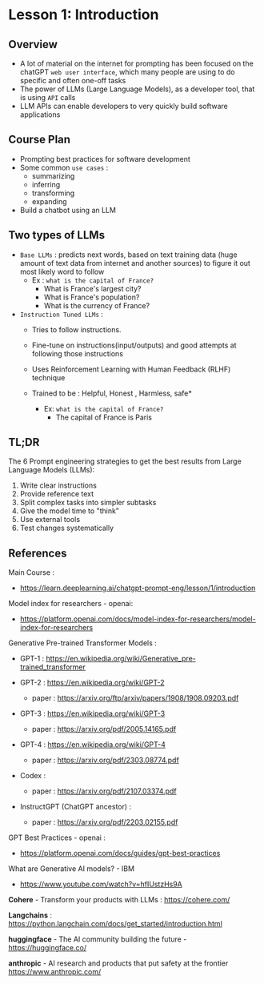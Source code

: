 # Lesson 1: Introduction

## Overview

- A lot of material on the internet for prompting has been focused on the chatGPT `web user interface`, which many people are using to do specific and often one-off tasks
- The power of LLMs (Large Language Models), as a developer tool, that is using `API` calls 
- LLM APIs can enable developers to very quickly build software applications
  
## Course Plan

- Prompting best practices for software development 
- Some common `use cases` :  
  - summarizing 
  - inferring
  - transforming
  - expanding 
- Build a chatbot using an LLM

## Two types of LLMs

- `Base LLMs` : predicts next words, based on text training data (huge amount of text data from internet and another sources) to figure it out most likely word to follow
  - Ex : `what is the capital of France?`
    - What is France's largest city?
    - What is France's population?
    - What is the currency of France?
- `Instruction Tuned LLMs` : 
  - Tries to follow instructions. 
  - Fine-tune on instructions(input/outputs) and good attempts at following those instructions
  - Uses Reinforcement Learning with Human Feedback (RLHF) technique
  - Trained to be : Helpful, Honest , Harmless, safe*

    - Ex: `what is the capital of France?`
      - The capital of France is Paris

## TL;DR

The 6 Prompt engineering strategies to get the best results from Large Language Models (LLMs):

1. Write clear instructions
2. Provide reference text
3. Split complex tasks into simpler subtasks
4. Give the model time to "think”
5. Use external tools
6. Test changes systematically

## References

Main Course : 
- https://learn.deeplearning.ai/chatgpt-prompt-eng/lesson/1/introduction

Model index for researchers - openai: 
- https://platform.openai.com/docs/model-index-for-researchers/model-index-for-researchers

Generative Pre-trained Transformer Models : 

- GPT-1 : https://en.wikipedia.org/wiki/Generative_pre-trained_transformer
- GPT-2 : https://en.wikipedia.org/wiki/GPT-2 
  - paper : https://arxiv.org/ftp/arxiv/papers/1908/1908.09203.pdf
- GPT-3 : https://en.wikipedia.org/wiki/GPT-3
  - paper : https://arxiv.org/pdf/2005.14165.pdf
- GPT-4 :  https://en.wikipedia.org/wiki/GPT-4
  - paper : https://arxiv.org/pdf/2303.08774.pdf

- Codex : 
  - paper : https://arxiv.org/pdf/2107.03374.pdf
- InstructGPT (ChatGPT ancestor) : 
  - paper : https://arxiv.org/pdf/2203.02155.pdf

GPT Best Practices - openai : 
- https://platform.openai.com/docs/guides/gpt-best-practices 

What are Generative AI models? - IBM
- https://www.youtube.com/watch?v=hfIUstzHs9A

**Cohere** - Transform your products with LLMs : https://cohere.com/

**Langchains** : https://python.langchain.com/docs/get_started/introduction.html


**huggingface** - The AI community building the future - https://huggingface.co/

**anthropic** - AI research and products that put safety at the frontier
https://www.anthropic.com/

